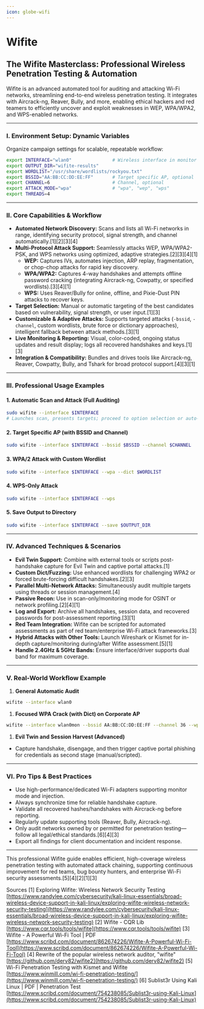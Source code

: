 ```yaml
---
icon: globe-wifi
---
```


# Wifite

## The Wifite Masterclass: Professional Wireless Penetration Testing & Automation

Wifite is an advanced automated tool for auditing and attacking Wi-Fi networks, streamlining end-to-end wireless penetration testing. It integrates with Aircrack-ng, Reaver, Bully, and more, enabling ethical hackers and red teamers to efficiently uncover and exploit weaknesses in WEP, WPA/WPA2, and WPS-enabled networks.

***

### I. Environment Setup: Dynamic Variables

Organize campaign settings for scalable, repeatable workflow:

```bash
export INTERFACE="wlan0"               # Wireless interface in monitor mode (e.g., mon0, wlan0mon)
export OUTPUT_DIR="wifite-results"
export WORDLIST="/usr/share/wordlists/rockyou.txt"
export BSSID="AA:BB:CC:DD:EE:FF"       # Target specific AP, optional
export CHANNEL=6                       # Channel, optional
export ATTACK_MODE="wpa"               # "wpa", "wep", "wps"
export THREADS=4

```

***

### II. Core Capabilities & Workflow

* **Automated Network Discovery:** Scans and lists all Wi-Fi networks in range, identifying security protocol, signal strength, and channel automatically.\[1]\[2]\[3]\[4]
* **Multi-Protocol Attack Support:** Seamlessly attacks WEP, WPA/WPA2-PSK, and WPS networks using optimized, adaptive strategies.\[2]\[3]\[4]\[1]
  * **WEP:** Captures IVs, automates injection, ARP replay, fragmentation, or chop-chop attacks for rapid key discovery.
  * **WPA/WPA2:** Captures 4-way handshakes and attempts offline password cracking (integrating Aircrack-ng, Cowpatty, or specified wordlists).\[3]\[4]\[1]
  * **WPS:** Uses Reaver/Bully for online, offline, and Pixie-Dust PIN attacks to recover keys.
* **Target Selection:** Manual or automatic targeting of the best candidates based on vulnerability, signal strength, or user input.\[1]\[3]
* **Customizable & Adaptive Attacks:** Supports targeted attacks (`-bssid`, `-channel`, custom wordlists, brute force or dictionary approaches), intelligent fallback between attack methods.\[3]\[1]
* **Live Monitoring & Reporting:** Visual, color-coded, ongoing status updates and result display; logs all recovered handshakes and keys.\[1]\[3]
* **Integration & Compatibility:** Bundles and drives tools like Aircrack-ng, Reaver, Cowpatty, Bully, and Tshark for broad protocol support.\[4]\[3]\[1]

***

### III. Professional Usage Examples

#### 1. Automatic Scan and Attack (Full Auditing)

```bash
sudo wifite --interface $INTERFACE
# Launches scan, presents targets; proceed to option selection or auto-attack

```

#### 2. Target Specific AP (with BSSID and Channel)

```bash
sudo wifite --interface $INTERFACE --bssid $BSSID --channel $CHANNEL

```

#### 3. WPA/2 Attack with Custom Wordlist

```bash
sudo wifite --interface $INTERFACE --wpa --dict $WORDLIST

```

#### 4. WPS-Only Attack

```bash
sudo wifite --interface $INTERFACE --wps

```

#### 5. Save Output to Directory

```bash
sudo wifite --interface $INTERFACE --save $OUTPUT_DIR

```

***

### IV. Advanced Techniques & Scenarios

* **Evil Twin Support:** Combine with external tools or scripts post-handshake capture for Evil Twin and captive portal attacks.\[1]
* **Custom Dict/Fuzzing:** Use enhanced wordlists for challenging WPA2 or forced brute-forcing difficult handshakes.\[2]\[3]
* **Parallel Multi-Network Attacks:** Simultaneously audit multiple targets using threads or session management.\[4]
* **Passive Recon:** Use in scan-only/monitoring mode for OSINT or network profiling.\[2]\[4]\[1]
* **Log and Export:** Archive all handshakes, session data, and recovered passwords for post-assessment reporting.\[3]\[1]
* **Red Team Integration:** Wifite can be scripted for automated assessments as part of red team/enterprise Wi-Fi attack frameworks.\[3]
* **Hybrid Attacks with Other Tools:** Launch Wireshark or Kismet for in-depth capture/monitoring during/after Wifite assessment.\[5]\[1]
* **Handle 2.4GHz & 5GHz Bands:** Ensure interface/driver supports dual band for maximum coverage.

***

### V. Real-World Workflow Example

1. **General Automatic Audit**

```bash
wifite --interface wlan0

```

1. **Focused WPA Crack (with Dict) on Corporate AP**

```bash
wifite --interface wlan0mon --bssid AA:BB:CC:DD:EE:FF --channel 36 --wpa --dict rockyou.txt

```

1. **Evil Twin and Session Harvest (Advanced)**

* Capture handshake, disengage, and then trigger captive portal phishing for credentials as second stage (manual/scripted).

***

### VI. Pro Tips & Best Practices

* Use high-performance/dedicated Wi-Fi adapters supporting monitor mode and injection.
* Always synchronize time for reliable handshake capture.
* Validate all recovered hashes/handshakes with Aircrack-ng before reporting.
* Regularly update supporting tools (Reaver, Bully, Aircrack-ng).
* Only audit networks owned by or permitted for penetration testing—follow all legal/ethical standards.\[6]\[4]\[3]
* Export all findings for client documentation and incident response.

***

This professional Wifite guide enables efficient, high-coverage wireless penetration testing with automated attack chaining, supporting continuous improvement for red teams, bug bounty hunters, and enterprise Wi-Fi security assessments.\[5]\[4]\[2]\[1]\[3]

Sources \[1] Exploring Wifite: Wireless Network Security Testing [https://www.randylee.com/cybersecurity/kali-linux-essentials/broad-wireless-device-support-in-kali-linux/exploring-wifite-wireless-network-security-testing](https://www.randylee.com/cybersecurity/kali-linux-essentials/broad-wireless-device-support-in-kali-linux/exploring-wifite-wireless-network-security-testing) \[2] Wifite - CQR Lib [https://www.cqr.tools/tools/wifite](https://www.cqr.tools/tools/wifite) \[3] Wifite - A Powerful Wi-Fi Tool | PDF [https://www.scribd.com/document/862674226/Wifite-A-Powerful-Wi-Fi-Tool](https://www.scribd.com/document/862674226/Wifite-A-Powerful-Wi-Fi-Tool) \[4] Rewrite of the popular wireless network auditor, "wifite" [https://github.com/derv82/wifite2](https://github.com/derv82/wifite2) \[5] Wi-Fi Penetration Testing with Kismet and Wifite [https://www.winmill.com/wi-fi-penetration-testing/](https://www.winmill.com/wi-fi-penetration-testing/) \[6] Sublist3r Using Kali Linux | PDF | Penetration Test [https://www.scribd.com/document/754238085/Sublist3r-using-Kali-Linux](https://www.scribd.com/document/754238085/Sublist3r-using-Kali-Linux)
